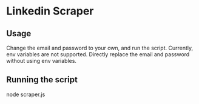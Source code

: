 # Linkedin Scraper

## Usage

Change the email and password to your own, and run the script. Currently, env variables are not supported. Directly replace the email and password without using env variables.

## Running the script

node scraper.js
